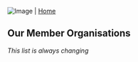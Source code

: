 ![Image](https://springblock.github.io/website/images/chain_small.png) | [ Home ](https://springblock.github.io/website/)

## Our Member Organisations

_This list is always changing_
